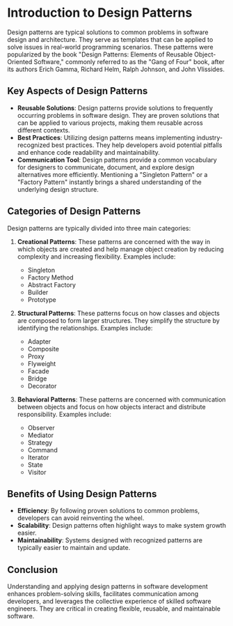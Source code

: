 # Introduction to Design Patterns

Design patterns are typical solutions to common problems in software design and architecture. They serve as templates that can be applied to solve issues in real-world programming scenarios. These patterns were popularized by the book "Design Patterns: Elements of Reusable Object-Oriented Software," commonly referred to as the "Gang of Four" book, after its authors Erich Gamma, Richard Helm, Ralph Johnson, and John Vlissides.

## Key Aspects of Design Patterns

- **Reusable Solutions**: Design patterns provide solutions to frequently occurring problems in software design. They are proven solutions that can be applied to various projects, making them reusable across different contexts.
- **Best Practices**: Utilizing design patterns means implementing industry-recognized best practices. They help developers avoid potential pitfalls and enhance code readability and maintainability.
- **Communication Tool**: Design patterns provide a common vocabulary for designers to communicate, document, and explore design alternatives more efficiently. Mentioning a "Singleton Pattern" or a "Factory Pattern" instantly brings a shared understanding of the underlying design structure.

## Categories of Design Patterns

Design patterns are typically divided into three main categories:

1. **Creational Patterns**: These patterns are concerned with the way in which objects are created and help manage object creation by reducing complexity and increasing flexibility. Examples include:
   - Singleton
   - Factory Method
   - Abstract Factory
   - Builder
   - Prototype

2. **Structural Patterns**: These patterns focus on how classes and objects are composed to form larger structures. They simplify the structure by identifying the relationships. Examples include:
   - Adapter
   - Composite
   - Proxy
   - Flyweight
   - Facade
   - Bridge
   - Decorator

3. **Behavioral Patterns**: These patterns are concerned with communication between objects and focus on how objects interact and distribute responsibility. Examples include:
   - Observer
   - Mediator
   - Strategy
   - Command
   - Iterator
   - State
   - Visitor

## Benefits of Using Design Patterns

- **Efficiency**: By following proven solutions to common problems, developers can avoid reinventing the wheel.
- **Scalability**: Design patterns often highlight ways to make system growth easier.
- **Maintainability**: Systems designed with recognized patterns are typically easier to maintain and update.

## Conclusion

Understanding and applying design patterns in software development enhances problem-solving skills, facilitates communication among developers, and leverages the collective experience of skilled software engineers. They are critical in creating flexible, reusable, and maintainable software.
